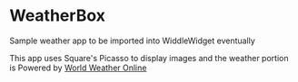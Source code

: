 WeatherBox
==========

Sample weather app to be imported into WiddleWidget eventually

This app uses Square's Picasso to display images and the weather portion is Powered by 
<a href="http://www.worldweatheronline.com/" title="Free local weather content provider" target="_blank">World Weather Online</a>
